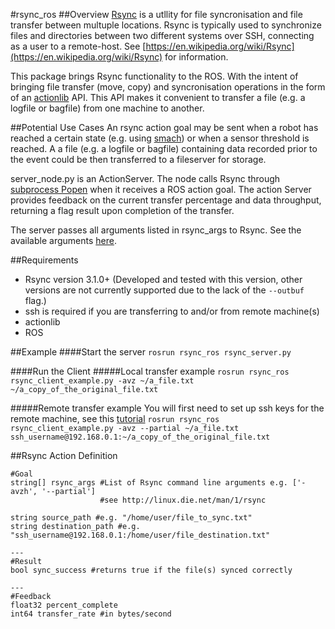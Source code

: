 #rsync_ros
##Overview
[Rsync](http://linux.die.net/man/1/rsync) is a utllity for file syncronisation and file transfer between multuple locations. Rsync is typically used to synchronize files and directories between two different systems over SSH, connecting as a user to a remote-host. See [https://en.wikipedia.org/wiki/Rsync](https://en.wikipedia.org/wiki/Rsync) for information.

This package brings Rsync functionality to the ROS. With the intent of bringing file transfer (move, copy) and syncronisation operations in the form of an [actionlib](http://wiki.ros.org/actionlib) API. This API makes it convenient to transfer a file (e.g. a logfile or bagfile) from one machine to another.

##Potential Use Cases
An rsync action goal may be sent when a robot has reached a certain state (e.g. using [smach](http://wiki.ros.org/smach)) or when a sensor threshold is reached. A a file (e.g. a logfile or bagfile) containing data recorded prior to the event could be then transferred to a fileserver for storage.

server_node.py is an ActionServer. The node calls Rsync through [subprocess Popen](https://docs.python.org/2/library/subprocess.html#popen-constructor) when it receives a ROS action goal. The action Server provides feedback on the current transfer percentage and data throughput, returning a flag result upon completion of the transfer.

The server passes all arguments listed in rsync_args to Rsync. See the available arguments [here](http://linux.die.net/man/1/rsync).

##Requirements
* Rsync version 3.1.0+ (Developed and tested with this version, other versions are not currently supported due to the lack of the `--outbuf` flag.)
* ssh is required if you are transferring to and/or from remote machine(s)
* actionlib
* ROS

##Example
####Start the server
`rosrun rsync_ros rsync_server.py`

####Run the Client
#####Local transfer example
`rosrun rsync_ros rsync_client_example.py -avz ~/a_file.txt ~/a_copy_of_the_original_file.txt`

#####Remote transfer example
You will first need to set up ssh keys for the remote machine, see this [tutorial](https://www.digitalocean.com/community/tutorials/how-to-set-up-ssh-keys--2)
`rosrun rsync_ros rsync_client_example.py -avz --partial ~/a_file.txt ssh_username@192.168.0.1:~/a_copy_of_the_original_file.txt`

##Rsync Action Definition
```
#Goal
string[] rsync_args #List of Rsync command line arguments e.g. ['-avzh', '--partial']
                    #see http://linux.die.net/man/1/rsync
                    
string source_path #e.g. "/home/user/file_to_sync.txt"
string destination_path #e.g. "ssh_username@192.168.0.1:/home/user/file_destination.txt"

---
#Result
bool sync_success #returns true if the file(s) synced correctly

---
#Feedback
float32 percent_complete
int64 transfer_rate #in bytes/second
```
